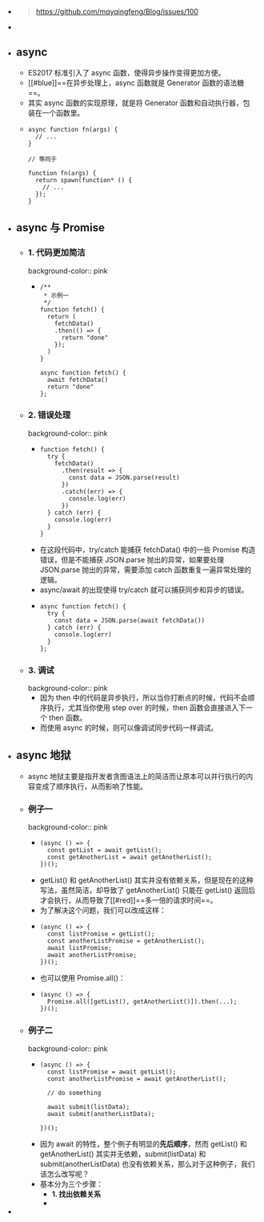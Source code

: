 - > https://github.com/mqyqingfeng/Blog/issues/100
-
- ## async
	- ES2017 标准引入了 async 函数，使得异步操作变得更加方便。
	- [[#blue]]==在异步处理上，async 函数就是 Generator 函数的语法糖==。
	- 其实 async 函数的实现原理，就是将 Generator 函数和自动执行器，包装在一个函数里。
	- ```
	  async function fn(args) {
	    // ...
	  }
	  
	  // 等同于
	  
	  function fn(args) {
	    return spawn(function* () {
	      // ...
	    });
	  }
	  ```
- ## async 与 Promise
	- ### 1. 代码更加简洁
	  background-color:: pink
		- ```
		  /**
		   * 示例一
		   */
		  function fetch() {
		    return (
		      fetchData()
		      .then(() => {
		        return "done"
		      });
		    )
		  }
		  
		  async function fetch() {
		    await fetchData()
		    return "done"
		  };
		  ```
	- ### 2. 错误处理
	  background-color:: pink
		- ```
		  function fetch() {
		    try {
		      fetchData()
		        .then(result => {
		          const data = JSON.parse(result)
		        })
		        .catch((err) => {
		          console.log(err)
		        })
		    } catch (err) {
		      console.log(err)
		    }
		  }
		  ```
		- 在这段代码中，try/catch 能捕获 fetchData() 中的一些 Promise 构造错误，但是不能捕获 JSON.parse 抛出的异常，如果要处理 JSON.parse 抛出的异常，需要添加 catch 函数重复一遍异常处理的逻辑。
		- async/await 的出现使得 try/catch 就可以捕获同步和异步的错误。
		- ```
		  async function fetch() {
		    try {
		      const data = JSON.parse(await fetchData())
		    } catch (err) {
		      console.log(err)
		    }
		  };
		  ```
	- ### 3. 调试
	  background-color:: pink
		- 因为 then 中的代码是异步执行，所以当你打断点的时候，代码不会顺序执行，尤其当你使用 step over 的时候，then 函数会直接进入下一个 then 函数。
		- 而使用 async 的时候，则可以像调试同步代码一样调试。
- ## async 地狱
	- async 地狱主要是指开发者贪图语法上的简洁而让原本可以并行执行的内容变成了顺序执行，从而影响了性能。
	- ### 例子一
	  background-color:: pink
		- ```
		  (async () => {
		    const getList = await getList();
		    const getAnotherList = await getAnotherList();
		  })();
		  ```
		- getList() 和 getAnotherList() 其实并没有依赖关系，但是现在的这种写法，虽然简洁，却导致了 getAnotherList() 只能在 getList() 返回后才会执行，从而导致了[[#red]]==多一倍的请求时间==。
		- 为了解决这个问题，我们可以改成这样：
		- ```
		  (async () => {
		    const listPromise = getList();
		    const anotherListPromise = getAnotherList();
		    await listPromise;
		    await anotherListPromise;
		  })();
		  ```
		- 也可以使用 Promise.all()：
		- ```
		  (async () => {
		    Promise.all([getList(), getAnotherList()]).then(...);
		  })();
		  ```
	- ### 例子二
	  background-color:: pink
		- ```
		  (async () => {
		    const listPromise = await getList();
		    const anotherListPromise = await getAnotherList();
		  
		    // do something
		  
		    await submit(listData);
		    await submit(anotherListData);
		  
		  })();
		  ```
		- 因为 await 的特性，整个例子有明显的**先后顺序**，然而 getList() 和 getAnotherList() 其实并无依赖，submit(listData) 和 submit(anotherListData) 也没有依赖关系，那么对于这种例子，我们该怎么改写呢？
		- 基本分为三个步骤：
			- **1. 找出依赖关系**
			-
-